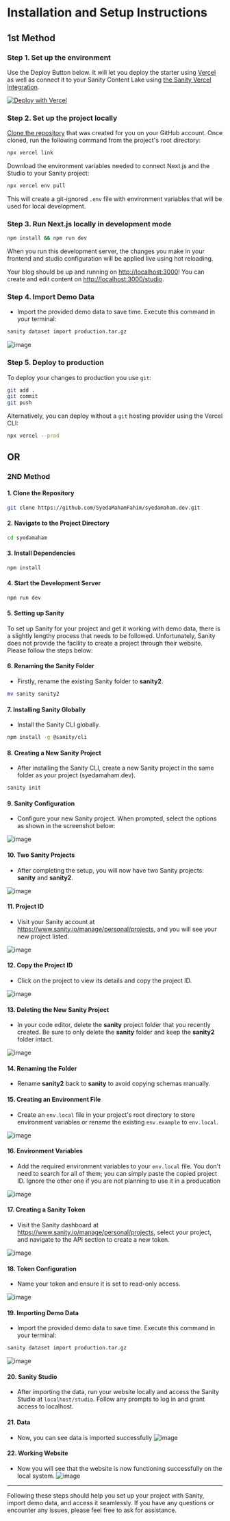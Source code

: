 # Installation and Setup Instructions

## 1st Method

### Step 1. Set up the environment

Use the Deploy Button below. It will let you deploy the starter using [Vercel](https://vercel.com?utm_source=github&utm_medium=readme&utm_campaign=next-sanity-example) as well as connect it to your Sanity Content Lake using [the Sanity Vercel Integration][integration].

[![Deploy with Vercel](https://vercel.com/button)](https://vercel.com/new/clone?repository-url=https%3A%2F%2Fgithub.com%2FSyedaMahamFahim%2Fsyedamaham.dev&project-name=nextjs-advance-sanity-portfolio-blog&repository-name=syedamaham.dev&demo-title=Syeda&demo-description=Built%20with%20Sanity%20v3%2C%20Next.js%20(version%2013.4)%2C%20and%20Tailwind%20CSS%2C&demo-url=https%3A%2F%2Fsyedamaham.dev%2F&demo-image=https%3A%2F%2Fgithub.com%2FSyedaMahamFahim%2Fsyedamaham.dev%2Fassets%2F79671325%2Ffb48f81e-99a8-4e3e-8bd9-36d923d2d789&integration-ids=oac_hb2LITYajhRQ0i4QznmKH7gx)


### Step 2. Set up the project locally

[Clone the repository](https://docs.github.com/en/repositories/creating-and-managing-repositories/cloning-a-repository) that was created for you on your GitHub account. Once cloned, run the following command from the project's root directory:

```bash
npx vercel link
```

Download the environment variables needed to connect Next.js and the Studio to your Sanity project:

```bash
npx vercel env pull
```

This will create a git-ignored `.env` file with environment variables that will be used for local development.

### Step 3. Run Next.js locally in development mode

```bash
npm install && npm run dev
```

When you run this development server, the changes you make in your frontend and studio configuration will be applied live using hot reloading.

Your blog should be up and running on [http://localhost:3000][localhost-3000]! You can create and edit content on [http://localhost:3000/studio][localhost-3000-studio].

### Step 4. Import Demo Data

- Import the provided demo data to save time. Execute this command in your terminal:

```bash
sanity dataset import production.tar.gz
```
![image](https://github.com/SyedaMahamFahim/syedamaham.dev/assets/79671325/6aced6fd-eb01-4b2e-a3cc-c530e9b27516)

### Step 5. Deploy to production

To deploy your changes to production you use `git`:

```bash
git add .
git commit
git push
```

Alternatively, you can deploy without a `git` hosting provider using the Vercel CLI:

```bash
npx vercel --prod
```


## OR
### 2ND Method

#### 1. Clone the Repository

```bash
git clone https://github.com/SyedaMahamFahim/syedamaham.dev.git
```

#### 2. Navigate to the Project Directory

```bash
cd syedamaham
```

#### 3. Install Dependencies

```bash
npm install
```

#### 4. Start the Development Server

```bash
npm run dev
```

#### 5. Setting up Sanity

To set up Sanity for your project and get it working with demo data, there is a slightly lengthy process that needs to be followed. Unfortunately, Sanity does not provide the facility to create a project through their website. Please follow the steps below:

#### 6. Renaming the Sanity Folder

- Firstly, rename the existing Sanity folder to **sanity2**.

```bash
mv sanity sanity2
```

#### 7. Installing Sanity Globally

- Install the Sanity CLI globally.

```bash
npm install -g @sanity/cli
```

#### 8. Creating a New Sanity Project

- After installing the Sanity CLI, create a new Sanity project in the same folder as your project (syedamaham.dev).

```bash
sanity init
```

#### 9. Sanity Configuration

- Configure your new Sanity project. When prompted, select the options as shown in the screenshot below:

![image](https://github.com/SyedaMahamFahim/syedamaham.dev/assets/79671325/3a768976-773b-4a62-b9b0-4e84b2c9a758)

#### 10. Two Sanity Projects

- After completing the setup, you will now have two Sanity projects: **sanity** and **sanity2**.

![image](https://github.com/SyedaMahamFahim/syedamaham.dev/assets/79671325/431d5e3c-d4ca-4145-bfe2-691fd3c31694)

#### 11. Project ID

- Visit your Sanity account at https://www.sanity.io/manage/personal/projects, and you will see your new project listed.

![image](https://github.com/SyedaMahamFahim/syedamaham.dev/assets/79671325/9e4a5961-8c90-4775-909f-dcc365959bd4)

#### 12. Copy the Project ID

- Click on the project to view its details and copy the project ID.

![image](https://github.com/SyedaMahamFahim/syedamaham.dev/assets/79671325/9de91368-c752-4d5c-bce8-4b90df84efd6)

#### 13. Deleting the New Sanity Project

- In your code editor, delete the **sanity** project folder that you recently created. Be sure to only delete the **sanity** folder and keep the **sanity2** folder intact.

![image](https://github.com/SyedaMahamFahim/syedamaham.dev/assets/79671325/ed89de9a-ba82-4509-b1a8-626af60d846d)

#### 14. Renaming the Folder

- Rename **sanity2** back to **sanity** to avoid copying schemas manually.

#### 15. Creating an Environment File

- Create an `env.local` file in your project's root directory to store environment variables or rename the existing `env.example` to `env.local`.

![image](https://github.com/SyedaMahamFahim/syedamaham.dev/assets/79671325/62391c16-8cc5-4233-a765-9903b331a779)

#### 16. Environment Variables

- Add the required environment variables to your `env.local` file. You don't need to search for all of them; you can simply paste the copied project ID. Ignore the other one if you are not planning to use it in a producation 

![image](https://github.com/SyedaMahamFahim/syedamaham.dev/assets/79671325/933c871f-2a7c-4b03-82e9-61d722971c22)

#### 17. Creating a Sanity Token

- Visit the Sanity dashboard at https://www.sanity.io/manage/personal/projects, select your project, and navigate to the API section to create a new token.

![image](https://github.com/SyedaMahamFahim/syedamaham.dev/assets/79671325/12b986b1-d758-42ca-94da-8dc25eaa6003)

#### 18. Token Configuration

- Name your token and ensure it is set to read-only access.

![image](https://github.com/SyedaMahamFahim/syedamaham.dev/assets/79671325/3dc94d2b-ff5a-4128-95e0-82a07bbf88f8)

#### 19. Importing Demo Data

- Import the provided demo data to save time. Execute this command in your terminal:

```bash
sanity dataset import production.tar.gz
```
![image](https://github.com/SyedaMahamFahim/syedamaham.dev/assets/79671325/6aced6fd-eb01-4b2e-a3cc-c530e9b27516)


#### 20. Sanity Studio

- After importing the data, run your website locally and access the Sanity Studio at `localhost/studio`. Follow any prompts to log in and grant access to localhost.

#### 21. Data
- Now, you can see data is imported successfully
![image](https://github.com/SyedaMahamFahim/syedamaham.dev/assets/79671325/2e43cf48-d801-4ec2-b7bb-a91828f585b7)

#### 22. Working Website 
- Now you will see that the website is now functioning successfully on the local system.
![image](https://github.com/SyedaMahamFahim/syedamaham.dev/assets/79671325/ffb3193f-3083-4395-ab83-0ed7656b0d03)

---

Following these steps should help you set up your project with Sanity, import demo data, and access it seamlessly. If you have any questions or encounter any issues, please feel free to ask for assistance.


[integration]: https://www.sanity.io/docs/vercel-integration?utm_source=github.com&utm_medium=referral&utm_campaign=nextjs-v3vercelstarter
[`.env.local.example`]: .env.local.example
[nextjs]: https://github.com/vercel/next.js
[sanity-create]: https://www.sanity.io/get-started/create-project?utm_source=github.com&utm_medium=referral&utm_campaign=nextjs-v3vercelstarter
[sanity-deployment]: https://www.sanity.io/docs/deployment?utm_source=github.com&utm_medium=referral&utm_campaign=nextjs-v3vercelstarter
[sanity-homepage]: https://www.sanity.io?utm_source=github.com&utm_medium=referral&utm_campaign=nextjs-v3vercelstarter
[sanity-community]: https://slack.sanity.io/
[sanity-schema-types]: https://www.sanity.io/docs/schema-types?utm_source=github.com&utm_medium=referral&utm_campaign=nextjs-v3vercelstarter
[sanity-github]: https://github.com/sanity-io/sanity/discussions
[sanity-groq]: https://www.sanity.io/docs/groq?utm_source=github.com&utm_medium=referral&utm_campaign=nextjs-v3vercelstarter
[sanity-content-modelling]: https://www.sanity.io/docs/content-modelling?utm_source=github.com&utm_medium=referral&utm_campaign=nextjs-v3vercelstarter
[sanity-webhooks]: https://www.sanity.io/docs/webhooks?utm_source=github.com&utm_medium=referral&utm_campaign=nextjs-v3vercelstarter
[localhost-3000]: http://localhost:3000
[localhost-3000-studio]: http://localhost:3000/studio
[vercel-isr]: https://nextjs.org/blog/next-12-1#on-demand-incremental-static-regeneration-beta
[vercel]: https://vercel.com
[vercel-github]: https://github.com/vercel/next.js/discussions
[app-dir]: https://beta.nextjs.org/docs/routing/fundamentals#the-app-directory
